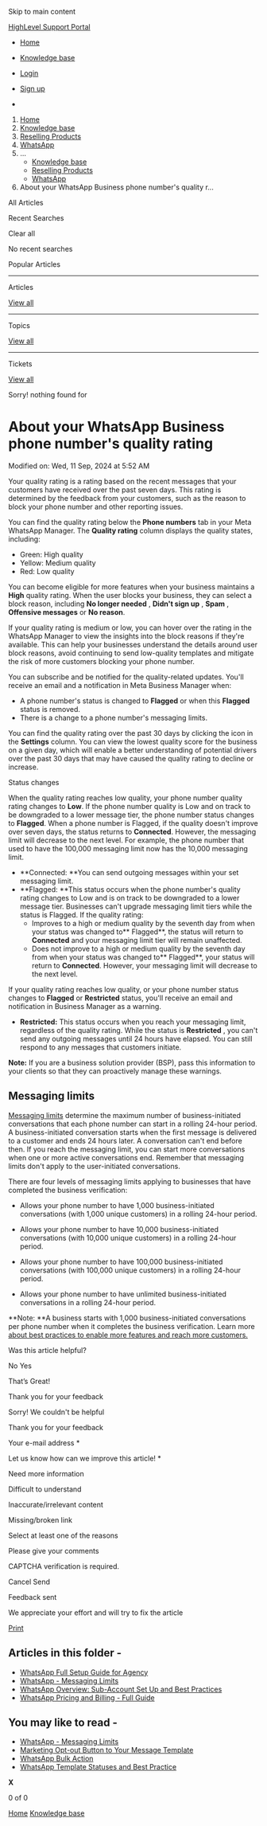 Skip to main content

[ HighLevel Support Portal ](https://help.gohighlevel.com)

  * [ Home ](/support/home)
  * [ Knowledge base ](/support/solutions)

  * [Login](/support/login)
  * [Sign up](/support/signup)
  * 

  1. [Home](/support/home)
  2. [Knowledge base](/support/solutions)
  3. [Reselling Products](/support/solutions/48000454568)
  4. [WhatsApp](/support/solutions/folders/48000683465)
  5. ... 
     * [Knowledge base](/support/solutions)
     * [Reselling Products](/support/solutions/48000454568)
     * [WhatsApp](/support/solutions/folders/48000683465)
  6. About your WhatsApp Business phone number's quality r...

All  Articles 

Recent Searches

Clear all

No recent searches

Popular Articles

* * *

Articles

[View all](/support/search/solutions)

* * *

Topics

[View all](/support/search/topics)

* * *

Tickets

[View all](/support/search/tickets)

Sorry! nothing found for   

# About your WhatsApp Business phone number's quality rating

Modified on: Wed, 11 Sep, 2024 at 5:52 AM

Your quality rating is a rating based on the recent messages that your customers have received over the past seven days. This rating is determined by the feedback from your customers, such as the reason to block your phone number and other reporting issues.

You can find the quality rating below the **Phone numbers** tab in your Meta WhatsApp Manager. The **Quality rating** column displays the quality states, including:

  * Green: High quality
  * Yellow: Medium quality
  * Red: Low quality

You can become eligible for more features when your business maintains a **High** quality rating. When the user blocks your business, they can select a block reason, including **No longer needed** , **Didn't sign up** , **Spam** , **Offensive messages** or **No reason**.

If your quality rating is medium or low, you can hover over the rating in the WhatsApp Manager to view the insights into the block reasons if they're available. This can help your businesses understand the details around user block reasons, avoid continuing to send low-quality templates and mitigate the risk of more customers blocking your phone number.

You can subscribe and be notified for the quality-related updates. You'll receive an email and a notification in Meta Business Manager when:

  * A phone number's status is changed to **Flagged** or when this **Flagged** status is removed.
  * There is a change to a phone number's messaging limits.

You can find the quality rating over the past 30 days by clicking the icon in the **Settings** column. You can view the lowest quality score for the business on a given day, which will enable a better understanding of potential drivers over the past 30 days that may have caused the quality rating to decline or increase.

Status changes

When the quality rating reaches low quality, your phone number quality rating changes to **Low**. If the phone number quality is Low and on track to be downgraded to a lower message tier, the phone number status changes to **Flagged**. When a phone number is Flagged, if the quality doesn't improve over seven days, the status returns to **Connected**. However, the messaging limit will decrease to the next level. For example, the phone number that used to have the 100,000 messaging limit now has the 10,000 messaging limit.

  * **Connected:  **You can send outgoing messages within your set messaging limit.
  * **Flagged:  **This status occurs when the phone number's quality rating changes to Low and is on track to be downgraded to a lower message tier. Businesses can't upgrade messaging limit tiers while the status is Flagged. If the quality rating:
    * Improves to a high or medium quality by the seventh day from when your status was changed to**  Flagged**, the status will return to **Connected** and your messaging limit tier will remain unaffected.
    * Does not improve to a high or medium quality by the seventh day from when your status was changed to**  Flagged**, your status will return to **Connected**. However, your messaging limit will decrease to the next level.

If your quality rating reaches low quality, or your phone number status changes to **Flagged** or **Restricted** status, you'll receive an email and notification in Business Manager as a warning.

  * **Restricted:** This status occurs when you reach your messaging limit, regardless of the quality rating. While the status is **Restricted** , you can't send any outgoing messages until 24 hours have elapsed. You can still respond to any messages that customers initiate.

**Note:** If you are a business solution provider (BSP), pass this information to your clients so that they can proactively manage these warnings.

## Messaging limits

[Messaging limits](https://developers.facebook.com/docs/whatsapp/api/rate-limits#messaging) determine the maximum number of business-initiated conversations that each phone number can start in a rolling 24-hour period. A business-initiated conversation starts when the first message is delivered to a customer and ends 24 hours later. A conversation can't end before then. If you reach the messaging limit, you can start more conversations when one or more active conversations end. Remember that messaging limits don't apply to the user-initiated conversations.

There are four levels of messaging limits applying to businesses that have completed the business verification:

  * Allows your phone number to have 1,000 business-initiated conversations (with 1,000 unique customers) in a rolling 24-hour period.

  * Allows your phone number to have 10,000 business-initiated conversations (with 10,000 unique customers) in a rolling 24-hour period.

  * Allows your phone number to have 100,000 business-initiated conversations (with 100,000 unique customers) in a rolling 24-hour period.

  * Allows your phone number to have unlimited business-initiated conversations in a rolling 24-hour period.

**Note:  **A business starts with 1,000 business-initiated conversations per phone number when it completes the business verification. Learn more [about best practices to enable more features and reach more customers.](https://www.facebook.com/business/help/756123206477156)

Was this article helpful?

No  Yes 

That’s Great!

Thank you for your feedback

Sorry! We couldn't be helpful

Thank you for your feedback

Your e-mail address *

Let us know how can we improve this article! *

Need more information 

Difficult to understand 

Inaccurate/irrelevant content 

Missing/broken link 

Select at least one of the reasons 

Please give your comments 

CAPTCHA verification is required. 

Cancel  Send 

Feedback sent

We appreciate your effort and will try to fix the article

[Print](javascript:print\(\))

## Articles in this folder -

  * [WhatsApp Full Setup Guide for Agency](/support/solutions/articles/48001206216-whatsapp-full-setup-guide-for-agency)
  * [WhatsApp - Messaging Limits](/support/solutions/articles/155000001637-whatsapp-messaging-limits)
  * [WhatsApp Overview: Sub-Account Set Up and Best Practices](/support/solutions/articles/155000001980-whatsapp-overview-sub-account-set-up-and-best-practices)
  * [WhatsApp Pricing and Billing - Full Guide](/support/solutions/articles/155000001428-whatsapp-pricing-and-billing-full-guide)

## You may like to read -

  * [WhatsApp - Messaging Limits](/support/solutions/articles/155000001637-whatsapp-messaging-limits)
  * [Marketing Opt-out Button to Your Message Template](/support/solutions/articles/155000002715-marketing-opt-out-button-to-your-message-template)
  * [WhatsApp Bulk Action](/support/solutions/articles/155000001790-whatsapp-bulk-action)
  * [WhatsApp Template Statuses and Best Practice](/support/solutions/articles/155000001623-whatsapp-template-statuses-and-best-practice)

**X**

0 of 0 []()

[Home](/support/home) [Knowledge base](/support/solutions)
